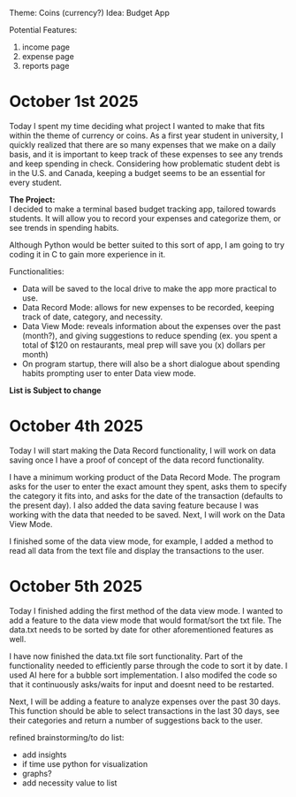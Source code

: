 Theme: Coins (currency?)
Idea: Budget App

Potential Features: 
1. income page
2. expense page
3. reports page

# October 1st 2025
Today I spent my time deciding what project I wanted to make that fits within the theme of currency or coins. As a first year student in university, I quickly realized that there are so many expenses that we make on a daily basis, and it is important to keep track of these expenses to see any trends and keep spending in check. Considering how problematic student debt is in the U.S. and Canada, keeping a budget seems to be an essential for every student.

**The Project:**  
I decided to make a terminal based budget tracking app, tailored towards students. It will allow you to record your expenses and categorize them, or see trends in spending habits. 

Although Python would be better suited to this sort of app, I am going to try coding it in C to gain more experience in it.

 
Functionalities:

- Data will be saved to the local drive to make the app more practical to use. 
- Data Record Mode: allows for new expenses to be recorded, keeping track of date, category, and necessity. 
- Data View Mode: reveals information about the expenses over the past (month?), and giving suggestions to reduce spending (ex. you spent a total of $120 on restaurants, meal prep will save you (x) dollars per month)
- On program startup, there will also be a short dialogue about spending habits prompting user to enter Data view mode.   

**List is Subject to change**

# October 4th 2025

Today I will start making the Data Record functionality, I will work on data saving once I have a proof of concept of the data record functionality. 

I have a minimum working product of the Data Record Mode. The program asks for the user to enter the exact amount they spent, asks them to specify the category it fits into, and asks for the date of the transaction (defaults to the present day). I also added the data saving feature because I was working with the data that needed to be saved. Next, I will work on the Data View Mode. 

I finished some of the data view mode, for example, I added a method to read all data from the text file and display the transactions to the user. 

# October 5th 2025

Today I finished adding the first method of the data view mode. I wanted to add a feature to the data view mode that would format/sort the txt file. The data.txt needs to be sorted by date for other aforementioned features as well. 

I have now finished the data.txt file sort functionality. Part of the functionality needed to efficiently parse through the code to sort it by date. I used AI here for a bubble sort implementation. I also modifed the code so that it continuously asks/waits for input and doesnt need to be restarted. 

Next, I will be adding a feature to analyze expenses over the past 30 days. This function should be able to select transactions in the last 30 days, see their categories and return a number of suggestions back to the user.

refined brainstorming/to do list: 
- add insights
- if time use python for visualization
- graphs?
- add necessity value to list 